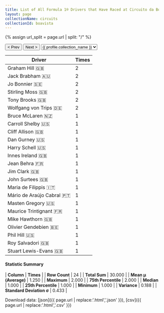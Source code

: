 ```yaml
---
title: List of All Formula 1® Drivers that Have Raced at Circuito da Boavista
layout: page
collectionName: circuits
collectionId: boavista
---
```


{% assign url_split = page.url | split: "/" %}
<div id="collection-navigation">
<button onclick="selector.options[selector.selectedIndex-1].value && (window.location = selector.options[selector.selectedIndex-1].value);">&lt; Prev</button>
<button onclick="selector.options[selector.selectedIndex+1].value && (window.location = selector.options[selector.selectedIndex+1].value);">Next &gt;</button>
<select id="selector" onchange="this.options[this.selectedIndex].value && (window.location = this.options[this.selectedIndex].value);">
  {% for collectionId in site.data[page.collectionName].refs %}
    {% if collectionId == page.collectionId %}
      {% assign selected = "selected" %}
    {% else %}
      {% assign selected = "" %}
    {% endif %}
    {% assign profile = site.data[page.collectionName][collectionId].profile %}
    <option value="/f1/{{ page.collectionName }}/{{ collectionId }}/{{ url_split[4] }}" {{ selected }}>{{ profile.collection_name }}</option>
  {% endfor %}
</select>
</div>

| Driver | Times |
|--|--|
| Graham Hill 🇬🇧 | 2 |
| Jack Brabham 🇦🇺 | 2 |
| Jo Bonnier 🇸🇪 | 2 |
| Stirling Moss 🇬🇧 | 2 |
| Tony Brooks 🇬🇧 | 2 |
| Wolfgang von Trips 🇩🇪 | 2 |
| Bruce McLaren 🇳🇿 | 1 |
| Carroll Shelby 🇺🇸 | 1 |
| Cliff Allison 🇬🇧 | 1 |
| Dan Gurney 🇺🇸 | 1 |
| Harry Schell 🇺🇸 | 1 |
| Innes Ireland 🇬🇧 | 1 |
| Jean Behra 🇫🇷 | 1 |
| Jim Clark 🇬🇧 | 1 |
| John Surtees 🇬🇧 | 1 |
| Maria de Filippis 🇮🇹 | 1 |
| Mário de Araújo Cabral 🇵🇹 | 1 |
| Masten Gregory 🇺🇸 | 1 |
| Maurice Trintignant 🇫🇷 | 1 |
| Mike Hawthorn 🇬🇧 | 1 |
| Olivier Gendebien 🇧🇪 | 1 |
| Phil Hill 🇺🇸 | 1 |
| Roy Salvadori 🇬🇧 | 1 |
| Stuart Lewis-Evans 🇬🇧 | 1 |

#### Statistic Summary

| **Column** | **Times** |
| **Row Count** | 24 |
| **Total Sum** | 30.000 |
| **Mean μ (Average)** | 1.250 |
| **Maximum** | 2.000 |
| **75th Percentile** | 2.000 |
| **Median** | 1.000 |
| **25th Percentile** | 1.000 |
| **Minimum** | 1.000 |
| **Variance** | 0.188 |
| **Standard Deviation σ** | 0.433 |

Download data: [json]({{ page.url | replace:'.html','.json' }}), [csv]({{ page.url | replace:'.html','.csv' }})
